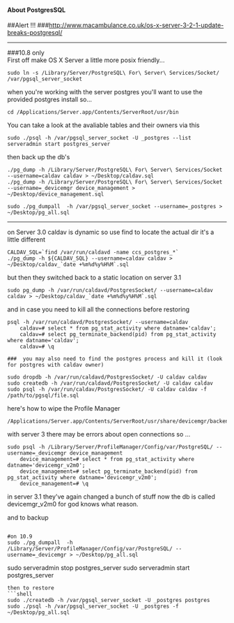 #### About PostgresSQL

##Alert !!! 
###http://www.macambulance.co.uk/os-x-server-3-2-1-update-breaks-postgresql/

----
###10.8 only  
First off make OS X Server a little more posix friendly...
```shell
sudo ln -s /Library/Server/PostgreSQL\ For\ Server\ Services/Socket/ /var/pgsql_server_socket
```
when you're working with the server postgres you'll want to use the provided postgres install so...
```shell
cd /Applications/Server.app/Contents/ServerRoot/usr/bin
```

You can take a look at the avaliable tables and their owners via this
```shell
sudo ./psql -h /var/pgsql_server_socket -U _postgres --list
serveradmin start postgres_server

```
then back up the db's
```shell
./pg_dump -h /Library/Server/PostgreSQL\ For\ Server\ Services/Socket --username=caldav caldav > ~/Desktop/caldav.sql
./pg_dump -h /Library/Server/PostgreSQL\ For\ Server\ Services/Socket --username=_devicemgr device_management > ~/Desktop/device_management.sql  
```

```
sudo ./pg_dumpall  -h /var/pgsql_server_socket --username=_postgres > ~/Desktop/pg_all.sql
```
---


on Server 3.0 caldav is dynamic so use find to locate the actual dir it's a little different
```shell
CALDAV_SQL=`find /var/run/caldavd -name ccs_postgres_*`
./pg_dump -h ${CALDAV_SQL} --username=caldav caldav > ~/Desktop/caldav_`date +%m%d%y%H%M`.sql
```

but then they switched back to a static location on server 3.1
```
sudo pg_dump -h /var/run/caldavd/PostgresSocket/ --username=caldav caldav > ~/Desktop/caldav_`date +%m%d%y%H%M`.sql
```

and in case you need to kill all the connections before restoring
```
psql -h /var/run/caldavd/PostgresSocket/ --username=caldav
    caldav=# select * from pg_stat_activity where datname='caldav';
	caldav=# select pg_terminate_backend(pid) from pg_stat_activity where datname='caldav';
	caldav=# \q

###  you may also need to find the postgres process and kill it (look for postgres with caldav owner)

sudo dropdb -h /var/run/caldavd/PostgresSocket/ -U caldav caldav
sudo createdb -h /var/run/caldavd/PostgresSocket/ -U caldav caldav
sudo psql -h /var/run/caldav/PostgresSocket/ -U caldav caldav -f /path/to/pgsql/file.sql
```


here's how to wipe the Profile Manager
```shell
/Applications/Server.app/Contents/ServerRoot/usr/share/devicemgr/backend/wipeDB.sh
```

with server 3 there may be errors about open connections so ...
```
sudo psql -h /Library/Server/ProfileManager/Config/var/PostgreSQL/ --username=_devicemgr device_management
	device_management=# select * from pg_stat_activity where datname='devicemgr_v2m0';
	device_management=# select pg_terminate_backend(pid) from pg_stat_activity where datname='devicemgr_v2m0';
	device_management=# \q
```

in server 3.1 they've again changed a bunch of stuff 
now the db is called devicemgr_v2m0 for god knows what reason.

and to backup
```

#on 10.9
sudo ./pg_dumpall  -h /Library/Server/ProfileManager/Config/var/PostgreSQL/ --username=_devicemgr > ~/Desktop/pg_all.sql

```

sudo serveradmin stop postgres_server
sudo serveradmin start postgres_server
```
then to restore
```shell
sudo ./createdb -h /var/pgsql_server_socket -U _postgres postgres
sudo ./psql -h /var/pgsql_server_socket -U _postgres -f ~/Desktop/pg_all.sql
```
